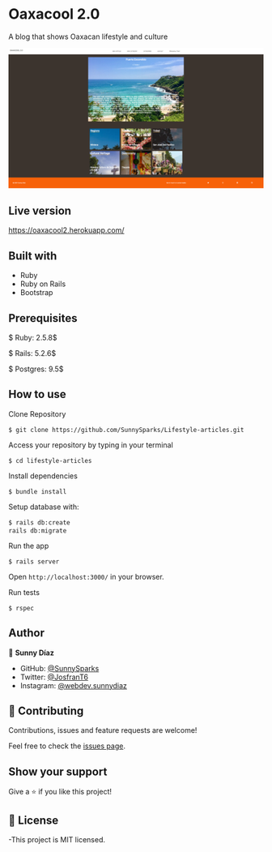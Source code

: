 # Oaxacool 2.0

A blog that shows Oaxacan lifestyle and culture

![Homepage](images/home.png)

## Live version

https://oaxacool2.herokuapp.com/

## Built with

- Ruby
- Ruby on Rails
- Bootstrap

## Prerequisites

$ Ruby: 2.5.8$

$ Rails: 5.2.6$

$ Postgres: 9.5$

## How to use

Clone Repository
```
$ git clone https://github.com/SunnySparks/Lifestyle-articles.git

```

Access your repository by typing in your terminal
```
$ cd lifestyle-articles

```

Install dependencies
```
$ bundle install

```

Setup database with:
```
$ rails db:create
rails db:migrate

```

Run the app
```
$ rails server

```

Open `http://localhost:3000/` in your browser.

Run tests
```
$ rspec

```


## Author


👤 **Sunny Díaz**

- GitHub: [@SunnySparks](https://github.com/SunnySparks)
- Twitter: [@JosfranT6](https://twitter.com/JosFranT6)
- Instagram: [@webdev.sunnydiaz](https://www.instagram.com/webdev.sunnydiaz/)

## 🤝 Contributing

Contributions, issues and feature requests are welcome!

Feel free to check the [issues page](https://github.com/SunnySparks/Lifestyle-articles/issues).

## Show your support

Give a ⭐️ if you like this project!


## 📝 License

-This project is MIT licensed.
